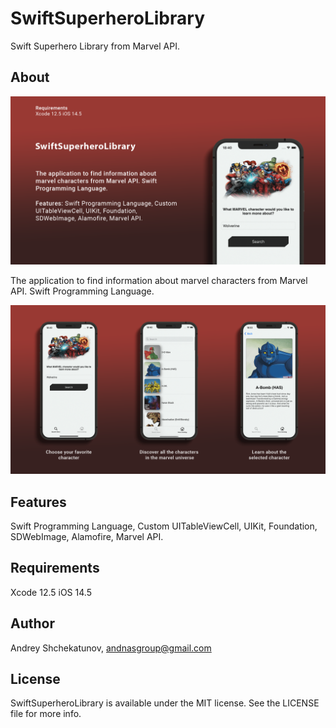 # SwiftSuperheroLibrary
Swift Superhero Library from Marvel API.

## About

![alt text](https://github.com/AndNasPlay/SwiftSuperheroLibrary/blob/main/Img%20presentation/SSHLInfoFirst.png "screen")

The application to find information about marvel characters from Marvel API. Swift Programming Language.

![alt text](https://github.com/AndNasPlay/SwiftSuperheroLibrary/blob/main/Img%20presentation/SSHLInfoSecond.png "screen")

## Features
Swift Programming Language, Custom UITableViewCell, UIKit, Foundation, SDWebImage, Alamofire, Marvel API.

## Requirements

Xcode 12.5
iOS 14.5

## Author

Andrey Shchekatunov, <andnasgroup@gmail.com>

## License

SwiftSuperheroLibrary is available under the MIT license. See the LICENSE file for more info.
